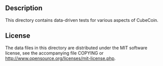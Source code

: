 Description
------------

This directory contains data-driven tests for various aspects of CubeCoin.

License
--------

The data files in this directory are distributed under the MIT software
license, see the accompanying file COPYING or
http://www.opensource.org/licenses/mit-license.php.

